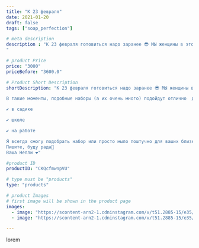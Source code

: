 ```yaml
---
title: "К 23 февраля"
date: 2021-01-20
draft: false
tags: ["soap_perfection"]

# meta description
description : "К 23 февраля готовиться надо заранее 😎 МЫ женщины в этот день поздравляем и будущих наших защитников и тех кто уже непосредственно относится к этому празднику!
"

# product Price
price: "3000"
priceBefore: "3600.0"

# Product Short Description
shortDescription: "К 23 февраля готовиться надо заранее 😎 МЫ женщины в этот день поздравляем и будущих наших защитников и тех кто уже непосредственно относится к этому празднику!

В такие моменты, подобные наборы (а их очень много) подойдут отлично  для подарка:

✔️ в садике

✔️ школе

✔️ на работе

Я всегда смогу подобрать набор или просто мыло поштучно для ваших близких, без навязывания вам того, что вам не нужно. Всегда отвечу на ваши вопросы!
Пишите, буду рада🙂
Ваша Нелли ❤️"

#product ID
productID: "CKQcfmwnpVU"

# type must be "products"
type: "products"

# product Images
# first image will be shown in the product page
images:
  - image: "https://scontent-arn2-1.cdninstagram.com/v/t51.2885-15/e35/141278238_222539766271423_1771065767741751959_n.jpg?se=7&tp=1&_nc_ht=scontent-arn2-1.cdninstagram.com&_nc_cat=107&_nc_ohc=yEdgaGmig68AX-Y6jY7&oh=052145bd27e53c42ae36a0961146f3d0&oe=606B0091&ig_cache_key=MjQ5MDYxNTkwODM0MTE2NTI5OA%3D%3D.2"
  - image: "https://scontent-arn2-1.cdninstagram.com/v/t51.2885-15/e35/141005745_1304493623282685_3965759701548890901_n.jpg?se=7&tp=1&_nc_ht=scontent-arn2-1.cdninstagram.com&_nc_cat=109&_nc_ohc=FdCNDqYzK_sAX-A8mAb&oh=c974b50644b9beffa370699fc409d225&oe=606A8EC4&ig_cache_key=MjQ5MDYxNTkwODMyNDQzMDczOQ%3D%3D.2"

---
```

lorem
